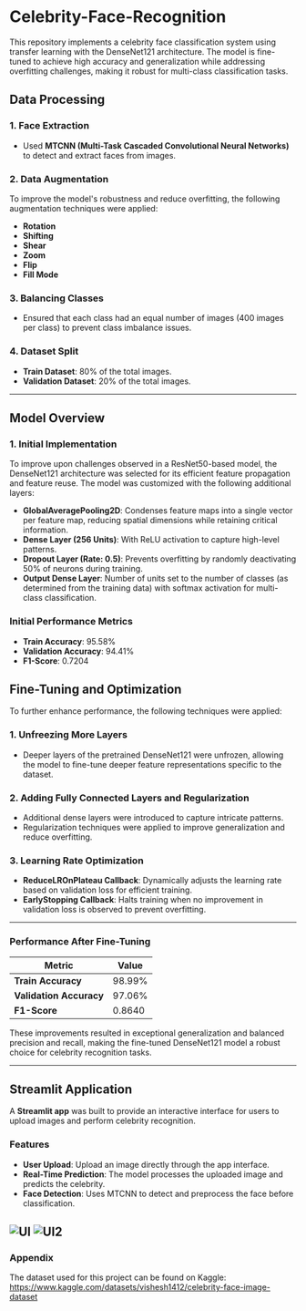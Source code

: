 # Celebrity-Face-Recognition
This repository implements a celebrity face classification system using transfer learning with the DenseNet121 architecture. The model is fine-tuned to achieve high accuracy and generalization while addressing overfitting challenges, making it robust for multi-class classification tasks.

## Data Processing  

### **1. Face Extraction**  
- Used **MTCNN (Multi-Task Cascaded Convolutional Neural Networks)** to detect and extract faces from images.  

### **2. Data Augmentation**  
To improve the model's robustness and reduce overfitting, the following augmentation techniques were applied:  
- **Rotation**  
- **Shifting**  
- **Shear**  
- **Zoom**  
- **Flip**  
- **Fill Mode**  

### **3. Balancing Classes**  
- Ensured that each class had an equal number of images (400 images per class) to prevent class imbalance issues.  

### **4. Dataset Split**  
- **Train Dataset**: 80% of the total images.  
- **Validation Dataset**: 20% of the total images.

---

## Model Overview  

### **1. Initial Implementation**
To improve upon challenges observed in a ResNet50-based model, the DenseNet121 architecture was selected for its efficient feature propagation and feature reuse. The model was customized with the following additional layers:  
- **GlobalAveragePooling2D**: Condenses feature maps into a single vector per feature map, reducing spatial dimensions while retaining critical information.  
- **Dense Layer (256 Units)**: With ReLU activation to capture high-level patterns.  
- **Dropout Layer (Rate: 0.5)**: Prevents overfitting by randomly deactivating 50% of neurons during training.  
- **Output Dense Layer**: Number of units set to the number of classes (as determined from the training data) with softmax activation for multi-class classification.  

### **Initial Performance Metrics**
- **Train Accuracy**: 95.58%  
- **Validation Accuracy**: 94.41%  
- **F1-Score**: 0.7204  

## Fine-Tuning and Optimization  

To further enhance performance, the following techniques were applied:  

### **1. Unfreezing More Layers**
- Deeper layers of the pretrained DenseNet121 were unfrozen, allowing the model to fine-tune deeper feature representations specific to the dataset.  

### **2. Adding Fully Connected Layers and Regularization**
- Additional dense layers were introduced to capture intricate patterns.  
- Regularization techniques were applied to improve generalization and reduce overfitting.  

### **3. Learning Rate Optimization**
- **ReduceLROnPlateau Callback**: Dynamically adjusts the learning rate based on validation loss for efficient training.  
- **EarlyStopping Callback**: Halts training when no improvement in validation loss is observed to prevent overfitting.  

---

### **Performance After Fine-Tuning**  

| Metric            | Value     |  
|--------------------|-----------|  
| **Train Accuracy** | 98.99%    |  
| **Validation Accuracy** | 97.06% |  
| **F1-Score**       | 0.8640    |  

These improvements resulted in exceptional generalization and balanced precision and recall, making the fine-tuned DenseNet121 model a robust choice for celebrity recognition tasks.

---

## Streamlit Application  

A **Streamlit app** was built to provide an interactive interface for users to upload images and perform celebrity recognition.  

### **Features**
- **User Upload**: Upload an image directly through the app interface.  
- **Real-Time Prediction**: The model processes the uploaded image and predicts the celebrity.  
- **Face Detection**: Uses MTCNN to detect and preprocess the face before classification.

![UI](https://i.ibb.co/nkhSxxk/1401733330668-pic.png)
![UI2](https://i.ibb.co/JFzMLh7/1421733330853-pic.png)
---

### Appendix
The dataset used for this project can be found on Kaggle: https://www.kaggle.com/datasets/vishesh1412/celebrity-face-image-dataset
